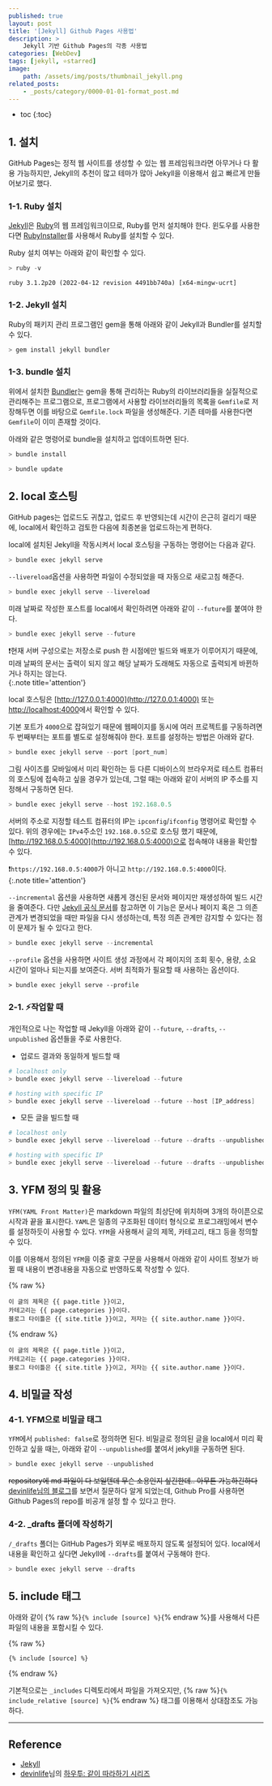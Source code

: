 ```yaml
---
published: true
layout: post
title: '[Jekyll] Github Pages 사용법'
description: >
    Jekyll 기반 Github Pages의 각종 사용법
categories: [WebDev]
tags: [jekyll, ⭐starred]
image:
    path: /assets/img/posts/thumbnail_jekyll.png
related_posts:
    - _posts/category/0000-01-01-format_post.md
---
```

* toc
{:toc}

## 1. 설치

GitHub Pages는 정적 웹 사이트를 생성할 수 있는 웹 프레임워크라면 아무거나 다 활용 가능하지만, Jekyll의 추천이 많고 테마가 많아 Jekyll을 이용해서 쉽고 빠르게 만들어보기로 했다.  

### 1-1. Ruby 설치

[Jekyll](https://jekyllrb.com/)은 [Ruby](https://www.ruby-lang.org/en/)의 웹 프레임워크이므로, Ruby를 먼저 설치해야 한다. 윈도우를 사용한다면 [RubyInstaller](https://rubyinstaller.org/downloads/)를 사용해서 Ruby를 설치할 수 있다.  

Ruby 설치 여부는 아래와 같이 확인할 수 있다.

```powershell
> ruby -v
```
```
ruby 3.1.2p20 (2022-04-12 revision 4491bb740a) [x64-mingw-ucrt]
```

### 1-2. Jekyll 설치

Ruby의 패키지 관리 프로그램인 gem을 통해 아래와 같이 Jekyll과 Bundler를 설치할 수 있다.  

```powershell
> gem install jekyll bundler
```

### 1-3. bundle 설치

위에서 설치한 [Bundler](https://bundler.io/)는 gem을 통해 관리하는 Ruby의 라이브러리들을 실질적으로 관리해주는 프로그램으로, 프로그램에서 사용할 라이브러리들의 목록을 `Gemfile`로 저장해두면 이를 바탕으로 `Gemfile.lock` 파일을 생성해준다. 기존 테마를 사용한다면 `Gemfile`이 이미 존재할 것이다.  

아래와 같은 명령어로 bundle을 설치하고 업데이트하면 된다.  

```powershell
> bundle install

> bundle update
```

## 2. local 호스팅

GitHub pages는 업로드도 귀찮고, 업로드 후 반영되는데 시간이 은근히 걸리기 때문에, local에서 확인하고 검토한 다음에 최종본을 업로드하는게 편하다.  

local에 설치된 Jekyll을 작동시켜서 local 호스팅을 구동하는 명령어는 다음과 같다.  

```powershell
> bundle exec jekyll serve
```

`--livereload`옵션을 사용하면 파일이 수정되었을 때 자동으로 새로고침 해준다.  

```powershell
> bundle exec jekyll serve --livereload
```

미래 날짜로 작성한 포스트를 local에서 확인하려면 아래와 같이 `--future`를 붙여야 한다.  

```powershell
> bundle exec jekyll serve --future
```

❗현재 서버 구성으로는 저장소로 push 한 시점에만 빌드와 배포가 이루어지기 때문에, 미래 날짜의 문서는 출력이 되지 않고 해당 날짜가 도래해도 자동으로 출력되게 바뀐하거나 하지는 않는다.  
{:.note title='attention'}

local 호스팅은 [http://127.0.0.1:4000](http://127.0.0.1:4000) 또는 [http://localhost:4000](http://localhost:4000)에서 확인할 수 있다.  

기본 포트가 `4000`으로 잡혀있기 때문에 웹페이지를 동시에 여러 프로젝트를 구동하려면 두 번째부터는 포트를 별도로 설정해줘야 한다. 포트를 설정하는 방법은 아래와 같다.  

```powershell
> bundle exec jekyll serve --port [port_num]
```

그림 사이즈를 모바일에서 미리 확인하는 등 다른 디바이스의 브라우저로 테스트 컴퓨터의 호스팅에 접속하고 싶을 경우가 있는데, 그럴 때는 아래와 같이 서버의 IP 주소를 지정해서 구동하면 된다.  

```powershell
> bundle exec jekyll serve --host 192.168.0.5
```

서버의 주소로 지정할 테스트 컴퓨터의 IP는 `ipconfig`/`ifconfig` 명령어로 확인할 수 있다. 위의 경우에는 `IPv4`주소인 `192.168.0.5`으로 호스팅 했기 때문에, [http://192.168.0.5:4000](http://192.168.0.5:4000)으로 접속해야 내용을 확인할 수 있다.  

❗`https://192.168.0.5:4000`가 아니고 `http://192.168.0.5:4000`이다.  
{:.note title='attention'}

`--incremental` 옵션을 사용하면 새롭게 갱신된 문서와 페이지만 재생성하여 빌드 시간을 줄여준다. 다만 [Jekyll 공식 문서](https://jekyllrb-ko.github.io/docs/configuration/incremental-regeneration/)를 참고하면 이 기능은 문서나 페이지 혹은 그 의존관계가 변경되었을 때만 파일을 다시 생성하는데, 특정 의존 관계만 감지할 수 있다는 점이 문제가 될 수 있다고 한다.  

```powershell
> bundle exec jekyll serve --incremental
```

`--profile` 옵션을 사용하면 사이트 생성 과정에서 각 페이지의 조회 횟수, 용량, 소요 시간이 얼마나 되는지를 보여준다. 서버 최적화가 필요할 때 사용하는 옵션이다.  

```
> bundle exec jekyll serve --profile
```

### 2-1. ⚡작업할 때

개인적으로 나는 작업할 때 Jekyll을 아래와 같이 `--future`, `--drafts`, `--unpublished` 옵션들을 주로 사용한다.  

- 업로드 결과와 동일하게 빌드할 때

```powershell
# localhost only
> bundle exec jekyll serve --livereload --future

# hosting with specific IP
> bundle exec jekyll serve --livereload --future --host [IP_address]
```

- 모든 글을 빌드할 때

```powershell
# localhost only
> bundle exec jekyll serve --livereload --future --drafts --unpublished

# hosting with specific IP
> bundle exec jekyll serve --livereload --future --drafts --unpublished --host [IP_address]
```

## 3. YFM 정의 및 활용

`YFM(YAML Front Matter)`은 markdown 파일의 최상단에 위치하며 3개의 하이픈으로 시작과 끝을 표시한다. `YAML`은 일종의 구조화된 데이터 형식으로 프로그래밍에서 변수를 설정하듯이 사용할 수 있다. `YFM`을 사용해서 글의 제목, 카테고리, 태그 등을 정의할 수 있다.  

이를 이용해서 정의된 `YFM`을 이중 괄호 구문을 사용해서 아래와 같이 사이트 정보가 바뀔 때 내용이 변경내용을 자동으로 반영하도록 작성할 수 있다.  

{% raw %}
```
이 글의 제목은 {{ page.title }}이고,
카테고리는 {{ page.categories }}이다.
블로그 타이틀은 {{ site.title }}이고, 저자는 {{ site.author.name }}이다.
```
{% endraw %}

```
이 글의 제목은 {{ page.title }}이고,
카테고리는 {{ page.categories }}이다.
블로그 타이틀은 {{ site.title }}이고, 저자는 {{ site.author.name }}이다.
```

## 4. 비밀글 작성

### 4-1. YFM으로 비밀글 태그

`YFM`에서 `published: false`로 정의하면 된다. 비밀글로 정의된 글을 local에서 미리 확인하고 싶을 때는, 아래와 같이 `--unpublished`를 붙여서 jekyll을 구동하면 된다.  

```powershell
> bundle exec jekyll serve --unpublished
```

~~repository에 md 파일이 다 보일텐데 무슨 소용인지 싶긴한데.. 아무튼 가능하긴하다~~  
[devinlife님의 블로그](https://devinlife.com/)를 보면서 질문하다 알게 되었는데, Github Pro를 사용하면 Github Pages의 repo를 비공개 설정 할 수 있다고 한다.  

### 4-2. _drafts 폴더에 작성하기

`/_drafts` 폴더는 GitHub Pages가 외부로 배포하지 않도록 설정되어 있다. local에서 내용을 확인하고 싶다면 Jekyll에 `--drafts`를 붙여서 구동해야 한다.  

```powershell
> bundle exec jekyll serve --drafts
```

## 5. include 태그

아래와 같이 {% raw %}`{% include [source] %}`{% endraw %}를 사용해서 다른 파일의 내용을 포함시킬 수 있다.  

{% raw %}
```liquid
{% include [source] %}
```
{% endraw %}

기본적으로는 `_includes` 디렉토리에서 파일을 가져오지만, {% raw %}`{% include_relative [source] %}`{% endraw %} 태그를 이용해서 상대참조도 가능하다.  

---
## Reference
- [Jekyll](https://jekyllrb.com/)
- [devinlife](https://devinlife.com/)님의 [하우투: 같이 따라하기 시리즈](https://devinlife.com/howto/)